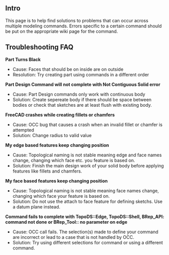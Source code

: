 ## Intro

This page is to help find solutions to problems that can occur across multiple modeling commands. Errors specific to a certain command should be put on the appropriate wiki page for the command.

## Troubleshooting FAQ 

**Part Turns Black**

-   Cause: Faces that should be on inside are on outside
-   Resolution: Try creating part using commands in a different order

**Part Design Command will not complete with Not Contiguous Solid error**

-   Cause: Part Design commands only work with continuous body
-   Solution: Create sepereate body if there should be space between bodies or check that sketches are at least flush with existing body.

**FreeCAD crashes while creating fillets or chamfers**

-   Cause: OCC bug that causes a crash when an invalid fillet or chamfer is attempted
-   Solution: Change radius to valid value

**My edge based features keep changing position**

-   Cause: Topological naming is not stable meaning edge and face names change, changing which face etc. you feature is based on.
-   Solution: Finish the main design work of your solid body before applying features like fillets and chamfers.

**My face based features keep changing position**

-   Cause: Topological naming is not stable meaning face names change, changing which face your feature is based on.
-   Solution: Do not use the attach to face feature for defining sketchs. Use a datum plane instead.

**Command fails to complete with TopoDS::Edge, TopoDS::Shell, BRep\_API: command not done or BRep\_Tool:: no parameter on edge**

-   Cause: OCC call fails. The selection(s) made to define your command are incorrect or lead to a case that is not handled by OCC.
-   Solution: Try using different selections for command or using a different command.
